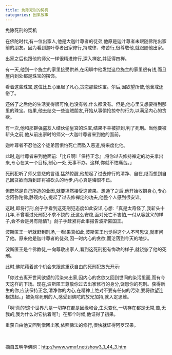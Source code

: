 ```yaml
---
title: 免除死刑的契机
categories: 因果故事
---
```




免除死刑的契机

在佛陀时代,有一位出家人,他是大迦叶尊者的徒弟,他原是迦叶尊者未跟随佛陀出家前的朋友。因为看到迦叶尊者出家修行,持戒律、修苦行,很尊敬他,就跟随他出家。

出家之后也跟他的师父一样很精进修行,深入禅定,并证得四禅。

有一天,他到一个施主的家里接受供养,在闲聊中他发觉这位施主的家里很有钱,而且屋内到处都是珠宝的摆饰。

看着这些珠宝,这位比丘心里起了凡心,贪恋那些珠宝。尔后,因欲望所使,他舍戒还俗了。

还俗了之后他的生活变得很可怜,也没有钱,什么都没有。但是,他心里又想要得到那里的珠宝。结果,他去结交一些盗贼朋友,开始从事偷抢掠夺的行为,以满足内心的贪欲。

有一次,他和那群强盗友人结伙偷皇宫的珠宝,结果不幸被抓到,判了死刑。当他要被斩头之前,他从前出家时的师父--大迦叶尊者来到他的面前。

迦叶尊者不忍他这个徒弟因惧怕死亡而坠入恶道,特来度化他。

此时,迦叶尊者来到他面前:「比丘啊!『保持正念』,将你过去修持禅定的功夫拿出来,专心在某一个目标,制心一处,无事不办。这样,你就不怕痛苦。」

死刑犯听了师父慈悲的言语,猛然惊醒,他想起了过去修行的清净、自在,继而想到自己因贪欲而落到即将被砍头的地步,内心真是悔恨不已。

但既然是自己所造的业因,就要坦然接受这苦果。想通了之后,他开始收摄身心,专心念阿弥陀佛,静观内心,提起了过去修禅定的功夫,他整个人感到很安详。

这时,即将行刑,刽子手看到这死刑犯态度如此安详,心想:「真是太奇怪了,我斩头十几年,不曾看过死刑犯不求不饶的,还这么安稳,面对死亡不害怕,一付从容就义的样子,会不会是另有隐情?」刽子手赶紧将此事报告波斯匿国王。

波斯匿王一听就赶到刑场,一看!果真如此,波斯匿王也觉得这个人不可思议,就审问了他。原来他是迦叶尊者的徒弟,因一时内心的贪欲,而沦落到今天的地步。

波斯匿王是个佛教徒,一向尊敬出家人,看到这死刑犯有悔改的样子,就饶恕了他的死刑。

此时,佛陀藉着这个机会来跟这重获自由的死刑犯放光开示:

「你过去离开世间欲望的污染来出家,因内心的贪欲又回到世间的染污里面,而有今天这样的下场。现在,波斯匿王尊敬你过去出家修行的身分,饶恕你的死刑。获得新生的你,应该保持正念,清净你的内心,在精神上绝对不要有任何的污染,要将欲望连根拔起。」被免除死刑的人,感受到佛陀的放光加持,就入定思维。

「啊!真的!这个世界凡是一切存在都是因缘和合,生灭变化,一切存在都是无常,苦,无我的,我为什么对它执着呢?」在那个时候,他证得了初果。

重获自由他又回到僧团出家,依照佛法的修行,很快就证得阿罗汉果。

　 　

摘自五明学佛网：http://www.wmxf.net/show3_1_44_3.htm